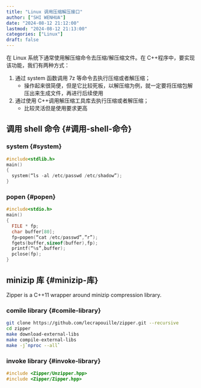 ```yaml
---
title: "Linux 调用压缩解压接口"
author: ["SHI WENHUA"]
date: "2024-08-12 21:12:00"
lastmod: "2024-08-12 21:13:00"
categories: ["Linux"]
draft: false
---
```


在 Linux 系统下通常使用解压缩命令去压缩/解压缩文件。在 C++程序中，要实现该功能，我们有两种方式：

1.  通过 system 函数调用 7z 等命令去执行压缩或者解压缩；
    -   操作起来很简便，但是它比较死板，以解压缩为例，就一定要将压缩包解压出来生成文件，再进行后续使用
2.  通过使用 C++调用解压缩工具库去执行压缩或者解压缩；
    -   比较灵活但是使用要求更高


## 调用 shell 命令 {#调用-shell-命令}


### system {#system}

```c
#include<stdlib.h>
main()
{
  system(“ls -al /etc/passwd /etc/shadow”);
}
```


### popen {#popen}

```c
#include<stdio.h>
main()
{
  FILE * fp;
  char buffer[80];
  fp=popen(“cat /etc/passwd”,”r”);
  fgets(buffer,sizeof(buffer),fp);
  printf(“%s”,buffer);
  pclose(fp);
}
```


## minizip 库 {#minizip-库}

Zipper is a C++11 wrapper around minizip compression library.


### comile library {#comile-library}

```bash
git clone https://github.com/lecrapouille/zipper.git --recursive
cd zipper
make download-external-libs
make compile-external-libs
make -j`nproc --all`
```


### invoke library {#invoke-library}

```c++
#include <Zipper/Unzipper.hpp>
#include <Zipper/Zipper.hpp>
```
